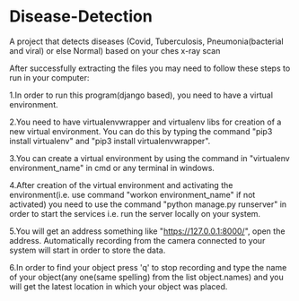 # Disease-Detection
A project that detects diseases (Covid, Tuberculosis, Pneumonia(bacterial and viral) or else Normal) based on your ches x-ray scan

After successfully extracting the files you may need to follow these steps to run in your computer:

1.In order to run this program(django based), you need to have a virtual environment.

2.You need to have virtualenvwrapper and virtualenv libs for creation of a new virtual environment. You can do this by typing the command "pip3 install virtualenv" and "pip3 install virtualenvwrapper".

3.You can create a virtual environment by using the command in "virtualenv environment_name" in cmd or any terminal in windows.

4.After creation of the virtual environment and activating the environment(i.e. use command "workon environment_name" if not activated) you need to use the command "python manage.py runserver" in order to start the services i.e. run the server locally on your system.

5.You will get an address something like "https://127.0.0.1:8000/", open the address. Automatically recording from the camera connected to your system will start in order to store the data.

6.In order to find your object press 'q' to stop recording and type the name of your object(any one(same spelling) from the list object.names) and you will get the latest location in which your object was placed.

